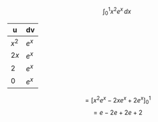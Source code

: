 $$\int_{0}^{1} x^2e^x \, dx $$

| u     | dv    |
| ----- | ----- |
| $x^2$ | $e^x$ |
| $2x$  | $e^x$ |
| 2     | $e^x$ |
| 0     | $e^x$ |
$$ = [x^{2}e^x-2xe^x+2e^x]_{0}^1$$
$$= e-2e+2e+2$$